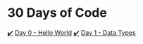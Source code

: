 # 30 Days of Code

[:heavy_check_mark:](day0-hello-world.cpp) [Day 0 - Hello World](https://www.hackerrank.com/challenges/30-hello-world/problem)
[:heavy_check_mark:](day1-data-types.cpp) [Day 1 - Data Types](https://www.hackerrank.com/challenges/30-data-types/problem)
